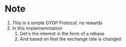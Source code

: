 # Note

1. This is a simple GYGP Protocol, no rewards
2. In this implememntation
   1. Get's the interest in the form of a rebase
   2. And based on that the exchange rate is changed
